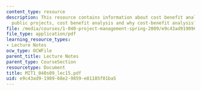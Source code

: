 ```yaml
---
content_type: resource
description: This resource contains information about cost benefit analysis outline,
  public projects, cost benefit analysis and why cost-benefit analysis?.
file: /media/courses/1-040-project-management-spring-2009/e9c43ad9198968e29859e81185f01ba5_MIT1_040s09_lec15.pdf
file_type: application/pdf
learning_resource_types:
- Lecture Notes
ocw_type: OCWFile
parent_title: Lecture Notes
parent_type: CourseSection
resourcetype: Document
title: MIT1_040s09_lec15.pdf
uid: e9c43ad9-1989-68e2-9859-e81185f01ba5
---
```

